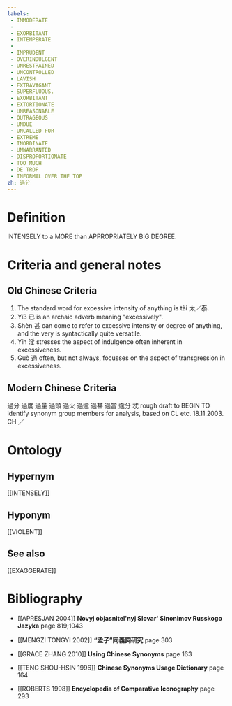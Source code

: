 ```yaml
---
labels: 
 - IMMODERATE
 - 
 - EXORBITANT
 - INTEMPERATE
 - 
 - IMPRUDENT
 - OVERINDULGENT
 - UNRESTRAINED
 - UNCONTROLLED
 - LAVISH
 - EXTRAVAGANT
 - SUPERFLUOUS.
 - EXORBITANT
 - EXTORTIONATE
 - UNREASONABLE
 - OUTRAGEOUS
 - UNDUE
 - UNCALLED FOR
 - EXTREME
 - INORDINATE
 - UNWARRANTED
 - DISPROPORTIONATE
 - TOO MUCH
 - DE TROP
 - INFORMAL OVER THE TOP
zh: 過分
---
```


# Definition
INTENSELY to a MORE than APPROPRIATELY BIG DEGREE.
# Criteria and general notes
## Old Chinese Criteria
1. The standard word for excessive intensity of anything is tài 太／泰.
2. Yǐ3 已 is an archaic adverb meaning "excessively".
3. Shèn 甚 can come to refer to excessive intensity or degree of anything, and the very is syntactically quite versatile.
4. Yín 淫 stresses the aspect of indulgence often inherent in excessiveness.
5. Guò 過 often, but not always, focusses on the aspect of transgression in excessiveness.
## Modern Chinese Criteria
過分
過度
過量
過頭
過火
過逾
過甚
過當
逾分
忒
rough draft to BEGIN TO identify synonym group members for analysis, based on CL etc. 18.11.2003. CH ／
# Ontology

## Hypernym
[[INTENSELY]]
## Hyponym
[[VIOLENT]]
## See also
[[EXAGGERATE]]
# Bibliography
- [[APRESJAN 2004]]
**Novyj objasnitel'nyj Slovar' Sinonimov Russkogo Jazyka** page 819;1043

- [[MENGZI TONGYI 2002]]
**“孟子”同義詞研究** page 303

- [[GRACE ZHANG 2010]]
**Using Chinese Synonyms** page 163

- [[TENG SHOU-HSIN 1996]]
**Chinese Synonyms Usage Dictionary** page 164

- [[ROBERTS 1998]]
**Encyclopedia of Comparative Iconography** page 293
